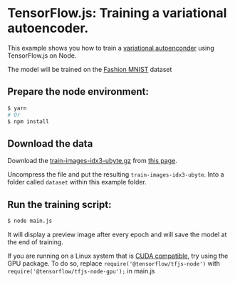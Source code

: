 # TensorFlow.js: Training a variational autoencoder.

This example shows you how to train a [variational autoenconder](https://blog.keras.io/building-autoencoders-in-keras.html) using TensorFlow.js on Node.

The model will be trained on the [Fashion MNIST](https://github.com/zalandoresearch/fashion-mnist) dataset

## Prepare the node environment:
```sh
$ yarn
# Or
$ npm install
```

## Download the data

Download the [train-images-idx3-ubyte.gz](http://fashion-mnist.s3-website.eu-central-1.amazonaws.com/train-images-idx3-ubyte.gz) from [this page](https://github.com/zalandoresearch/fashion-mnist#get-the-data).

Uncompress the file and put the resulting `train-images-idx3-ubyte`. Into a folder called `dataset` within this example folder.

## Run the training script:
```sh
$ node main.js
```

It will display a preview image after every epoch and will save the model at the end of training.

If you are running on a Linux system that is [CUDA compatible](https://www.tensorflow.org/install/install_linux), try using the GPU
package. To do so, replace `require('@tensorflow/tfjs-node')` with `require('@tensorflow/tfjs-node-gpu');` in main.js
